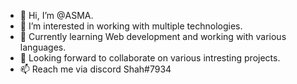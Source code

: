 - 👋 Hi, I’m @ASMA.
- 👀 I’m interested in working with multiple technologies.
- 🌱 Currently learning Web development and working with various languages.
- 💞️ Looking forward to collaborate on various intresting projects.
- 📫 Reach me via discord Shah#7934 


